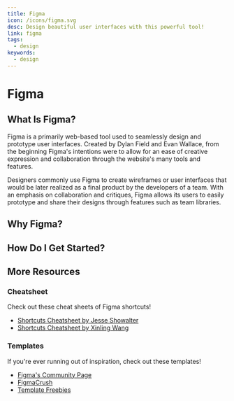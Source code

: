```yaml
---
title: Figma
icon: /icons/figma.svg
desc: Design beautiful user interfaces with this powerful tool!
link: figma
tags:
  - design
keywords:
  - design
---
```


# Figma

## What Is Figma?

Figma is a primarily web-based tool used to seamlessly design and prototype user
interfaces. Created by Dylan Field and Evan Wallace, from the beginning Figma's
intentions were to allow for an ease of creative expression and collaboration
through the website's many tools and features.

Designers commonly use Figma to create wireframes or user interfaces that would
be later realized as a final product by the developers of a team. With an
emphasis on collaboration and critiques, Figma allows its users to easily
prototype and share their designs through features such as team libraries.

## Why Figma?

<VideoContainer vid-src="https://www.youtube.com/embed/-FiFCSoNMxM"></VideoContainer>

## How Do I Get Started?

<grid-1-x-2 :reversed="true" button="Start Learning!" link="https://www.youtube.com/playlist?list=PLXDU_eVOJTx7QHLShNqIXL1Cgbxj7HlN4" img-src="https://img.youtube.com/vi/Cx2dkpBxst8/maxresdefault.jpg" desc="Learn how to use Figma through their free video series on YouTube!" button="Start Learning!"></grid-1-x-2>

## More Resources

### Cheatsheet

Check out these cheat sheets of Figma shortcuts!

- [Shortcuts Cheatsheet by Jesse Showalter](https://www.figma.com/community/file/956945873510691309)
- [Shortcuts Cheatsheet by Xinling Wang](https://www.figmacrush.com/figma-shortcuts-cheatsheet/)

### Templates

If you're ever running out of inspiration, check out these templates!

- [Figma's Community Page](https://www.figma.com/community)
- [FigmaCrush](https://www.figmacrush.com/)
- [Template Freebies](https://www.templatefreebies.com/)
